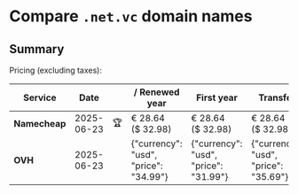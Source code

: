 # Compare `.net.vc` domain names

## Summary

Pricing (excluding taxes):

| Service | Date |  | / Renewed year | First year | Transfer | Restoration |
|--|--|--|--|--|--|--|
| **Namecheap** | 2025-06-23 | 🏆 | € 28.64<br>($ 32.98) | € 28.64<br>($ 32.98) | € 28.64<br>($ 32.98) |  |
| **OVH** | 2025-06-23 |  | {"currency": "usd", "price": "34.99"} | {"currency": "usd", "price": "31.99"} | {"currency": "usd", "price": "35.69"} |  |

